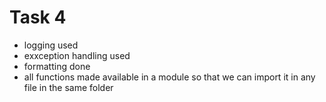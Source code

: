 # Task 4
* logging used
* exxception handling used
* formatting done
* all functions made available in a module so that we can import it in any file in the same folder
